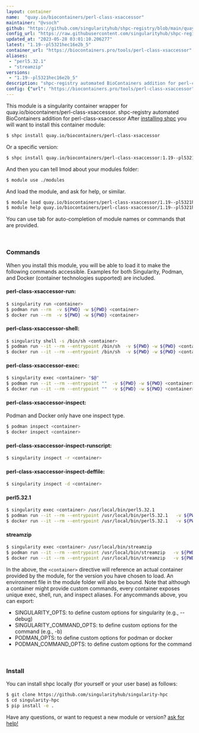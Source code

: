 ```yaml
---
layout: container
name:  "quay.io/biocontainers/perl-class-xsaccessor"
maintainer: "@vsoch"
github: "https://github.com/singularityhub/shpc-registry/blob/main/quay.io/biocontainers/perl-class-xsaccessor/container.yaml"
config_url: "https://raw.githubusercontent.com/singularityhub/shpc-registry/main/quay.io/biocontainers/perl-class-xsaccessor/container.yaml"
updated_at: "2023-05-28 03:01:10.206277"
latest: "1.19--pl5321hec16e2b_5"
container_url: "https://biocontainers.pro/tools/perl-class-xsaccessor"
aliases:
 - "perl5.32.1"
 - "streamzip"
versions:
 - "1.19--pl5321hec16e2b_5"
description: "shpc-registry automated BioContainers addition for perl-class-xsaccessor"
config: {"url": "https://biocontainers.pro/tools/perl-class-xsaccessor", "maintainer": "@vsoch", "description": "shpc-registry automated BioContainers addition for perl-class-xsaccessor", "latest": {"1.19--pl5321hec16e2b_5": "sha256:d17e8dee2f5b03e6a7c139eeb7dc0fb564b527ad826c5883521b7f8d839bc446"}, "tags": {"1.19--pl5321hec16e2b_5": "sha256:d17e8dee2f5b03e6a7c139eeb7dc0fb564b527ad826c5883521b7f8d839bc446"}, "docker": "quay.io/biocontainers/perl-class-xsaccessor", "aliases": {"perl5.32.1": "/usr/local/bin/perl5.32.1", "streamzip": "/usr/local/bin/streamzip"}}
---
```


This module is a singularity container wrapper for quay.io/biocontainers/perl-class-xsaccessor.
shpc-registry automated BioContainers addition for perl-class-xsaccessor
After [installing shpc](#install) you will want to install this container module:


```bash
$ shpc install quay.io/biocontainers/perl-class-xsaccessor
```

Or a specific version:

```bash
$ shpc install quay.io/biocontainers/perl-class-xsaccessor:1.19--pl5321hec16e2b_5
```

And then you can tell lmod about your modules folder:

```bash
$ module use ./modules
```

And load the module, and ask for help, or similar.

```bash
$ module load quay.io/biocontainers/perl-class-xsaccessor/1.19--pl5321hec16e2b_5
$ module help quay.io/biocontainers/perl-class-xsaccessor/1.19--pl5321hec16e2b_5
```

You can use tab for auto-completion of module names or commands that are provided.

<br>

### Commands

When you install this module, you will be able to load it to make the following commands accessible.
Examples for both Singularity, Podman, and Docker (container technologies supported) are included.

#### perl-class-xsaccessor-run:

```bash
$ singularity run <container>
$ podman run --rm  -v ${PWD} -w ${PWD} <container>
$ docker run --rm  -v ${PWD} -w ${PWD} <container>
```

#### perl-class-xsaccessor-shell:

```bash
$ singularity shell -s /bin/sh <container>
$ podman run --it --rm --entrypoint /bin/sh  -v ${PWD} -w ${PWD} <container>
$ docker run --it --rm --entrypoint /bin/sh  -v ${PWD} -w ${PWD} <container>
```

#### perl-class-xsaccessor-exec:

```bash
$ singularity exec <container> "$@"
$ podman run --it --rm --entrypoint ""  -v ${PWD} -w ${PWD} <container> "$@"
$ docker run --it --rm --entrypoint ""  -v ${PWD} -w ${PWD} <container> "$@"
```

#### perl-class-xsaccessor-inspect:

Podman and Docker only have one inspect type.

```bash
$ podman inspect <container>
$ docker inspect <container>
```

#### perl-class-xsaccessor-inspect-runscript:

```bash
$ singularity inspect -r <container>
```

#### perl-class-xsaccessor-inspect-deffile:

```bash
$ singularity inspect -d <container>
```


#### perl5.32.1

```bash
$ singularity exec <container> /usr/local/bin/perl5.32.1
$ podman run --it --rm --entrypoint /usr/local/bin/perl5.32.1   -v ${PWD} -w ${PWD} <container> -c " $@"
$ docker run --it --rm --entrypoint /usr/local/bin/perl5.32.1   -v ${PWD} -w ${PWD} <container> -c " $@"
```


#### streamzip

```bash
$ singularity exec <container> /usr/local/bin/streamzip
$ podman run --it --rm --entrypoint /usr/local/bin/streamzip   -v ${PWD} -w ${PWD} <container> -c " $@"
$ docker run --it --rm --entrypoint /usr/local/bin/streamzip   -v ${PWD} -w ${PWD} <container> -c " $@"
```



In the above, the `<container>` directive will reference an actual container provided
by the module, for the version you have chosen to load. An environment file in the
module folder will also be bound. Note that although a container
might provide custom commands, every container exposes unique exec, shell, run, and
inspect aliases. For anycommands above, you can export:

 - SINGULARITY_OPTS: to define custom options for singularity (e.g., --debug)
 - SINGULARITY_COMMAND_OPTS: to define custom options for the command (e.g., -b)
 - PODMAN_OPTS: to define custom options for podman or docker
 - PODMAN_COMMAND_OPTS: to define custom options for the command

<br>

### Install

You can install shpc locally (for yourself or your user base) as follows:

```bash
$ git clone https://github.com/singularityhub/singularity-hpc
$ cd singularity-hpc
$ pip install -e .
```

Have any questions, or want to request a new module or version? [ask for help!](https://github.com/singularityhub/singularity-hpc/issues)
